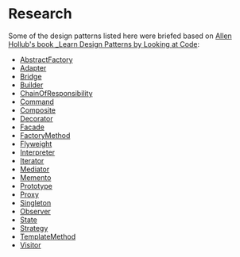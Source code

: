 Research
========

Some of the design patterns listed here were briefed based on [Allen Hollub's book _Learn Design Patterns by Looking at Code](http://www.amazon.com/Holub-Patterns-Learning-Looking-Professionals/dp/159059388X):

- [AbstractFactory      ](AbstractFactory.md                )
- [Adapter              ](Adapter.md                        )
- [Bridge               ](Bridge.md                         )
- [Builder              ](Builder.md                        )
- [ChainOfResponsibility](ChainOfResponsibility.md          )
- [Command              ](Command.md                        )
- [Composite            ](Composite.md                      )
- [Decorator            ](Decorator.md                      )
- [Facade               ](Facade.md                         )
- [FactoryMethod        ](FactoryMethod.md                  )
- [Flyweight            ](Flyweight.md                      )
- [Interpreter          ](Interpreter.md                    )
- [Iterator             ](Iterator.md                       )
- [Mediator             ](Mediator.md                       )
- [Memento              ](Memento.md                        )
- [Prototype            ](Prototype.md                      )
- [Proxy                ](Proxy.md                          )
- [Singleton            ](Singleton.md                      )
- [Observer             ](Observer.md                       )
- [State                ](State.md                          )
- [Strategy             ](Strategy.md                       )
- [TemplateMethod       ](TemplateMethod.md                 )
- [Visitor 			    ](Visitor.md                   		)
